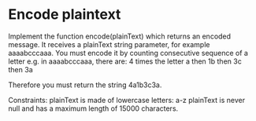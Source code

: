 # Encode plaintext
Implement the function encode(plainText) which returns an encoded message.
It receives a plainText string parameter, for example aaaabcccaaa.
You must encode it by counting consecutive sequence of a letter e.g. in aaaabcccaaa, there are:
4 times the letter a
then 1b
then 3c
then 3a

Therefore you must return the string 4a1b3c3a.

Constraints:
plainText is made of lowercase letters: a-z
plainText is never null and has a maximum length of 15000 characters.